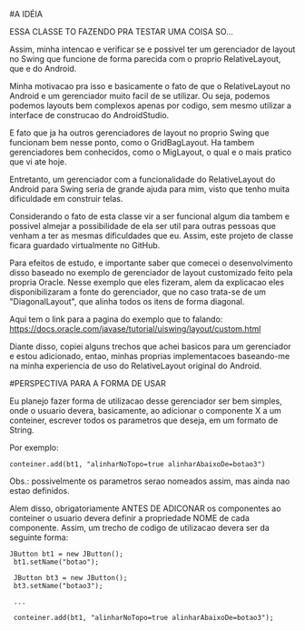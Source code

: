 
#A IDÉIA 
 
 ESSA CLASSE TO FAZENDO PRA TESTAR UMA COISA SO...
 
 Assim, minha intencao e verificar se e possivel ter um gerenciador
 de layout no Swing que funcione de forma parecida com o proprio
 RelativeLayout, que e do Android.
 
 Minha motivacao pra isso e basicamente o fato de que o RelativeLayout
 no Android e um gerenciador muito facil de se utilizar. Ou seja,
 podemos podemos layouts bem complexos apenas por codigo, sem mesmo
 utilizar a interface de construcao do AndroidStudio.
 
 E fato que ja ha outros gerenciadores de layout no proprio Swing
 que funcionam bem nesse ponto, como o GridBagLayout. Ha tambem
 gerenciadores bem conhecidos, como o MigLayout, o qual e o mais pratico
 que vi ate hoje.
 
 Entretanto, um gerenciador com a funcionalidade do RelativeLayout do
 Android para Swing seria de grande ajuda para mim, visto que tenho
 muita dificuldade em construir telas.
 
 Considerando o fato de esta classe vir a ser funcional algum dia
 tambem e possivel almejar a possibilidade de ela ser util para outras pessoas
 que venham a ter as mesmas dificuldades que eu. Assim, este projeto
 de classe ficara guardado virtualmente no GitHub.
 
 Para efeitos de estudo, e importante saber que comecei o desenvolvimento
 disso baseado no exemplo de gerenciador de layout customizado feito
 pela propria Oracle. Nesse exemplo que eles fizeram, alem da explicacao
 eles disponibilizaram a fonte do gerenciador, que no caso trata-se
 de um "DiagonalLayout", que alinha todos os itens de forma diagonal.
 
 Aqui tem o link para a pagina do exemplo que to falando:
 https://docs.oracle.com/javase/tutorial/uiswing/layout/custom.html
 
 Diante disso, copiei alguns trechos que achei basicos para um gerenciador
 e estou adicionado, entao, minhas proprias implementacoes baseando-me
 na minha experiencia de uso do RelativeLayout original do Android.
 
#PERSPECTIVA PARA A FORMA DE USAR
 
 Eu planejo fazer forma de utilizacao desse gerenciador ser bem simples,
 onde o usuario devera, basicamente, ao adicionar o componente X a um
 conteiner, escrever todos os parametros que deseja, em um formato de String.
 
 Por exemplo:
 
`conteiner.add(bt1, "alinharNoTopo=true alinharAbaixoDe=botao3")`

Obs.: possivelmente os parametros serao nomeados assim, mas ainda nao estao
 definidos.
 
 Alem disso, obrigatoriamente ANTES DE ADICONAR os componentes ao conteiner
 o usuario devera definir a propriedade NOME de cada componente. Assim, um
 trecho de codigo de utilizacao devera ser da seguinte forma:
 
```
JButton bt1 = new JButton();
 bt1.setName("botao");
 
 JButton bt3 = new JButton();
 bt3.setName("botao3");
 
 ...
 
 conteiner.add(bt1, "alinharNoTopo=true alinharAbaixoDe=botao3");
```

 
